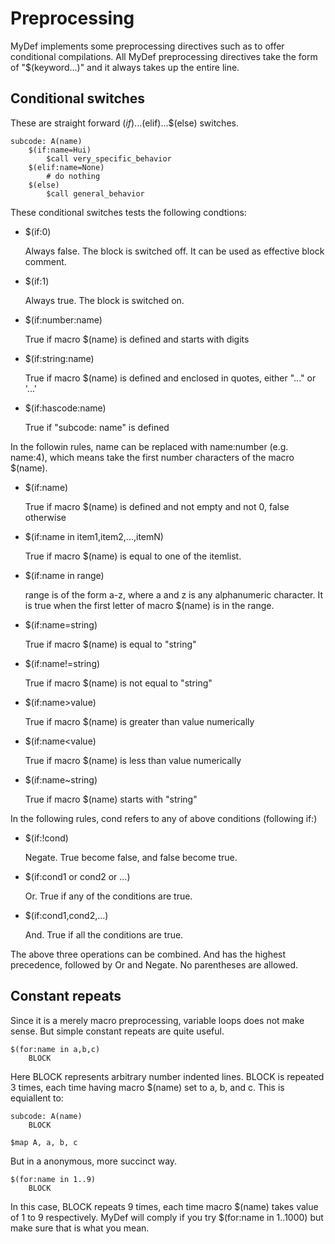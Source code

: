 # Preprocessing

MyDef implements some preprocessing directives such as to offer conditional compilations. All MyDef preprocessing directives take the form of "$(keyword...)" and it always takes up the entire line. 

Conditional switches
---------------

These are straight forward $(if)...$(elif)...$(else) switches. 

```
subcode: A(name)
    $(if:name=Hui)
        $call very_specific_behavior
    $(elif:name=None)
        # do nothing
    $(else)
        $call general_behavior
```

These conditional switches tests the following condtions:

* $(if:0)
  
  Always false. The block is switched off. It can be used as effective block comment.

* $(if:1)
  
  Always true. The block is switched on.

* $(if:number:name)
  
  True if macro $(name) is defined and starts with digits

* $(if:string:name)
  
  True if macro $(name) is defined and enclosed in quotes, either "..." or '...'

* $(if:hascode:name)
  
  True if "subcode: name" is defined

In the followin rules, name can be replaced with name:number (e.g. name:4), which means take the first number characters of the macro $(name).

* $(if:name)
  
  True if macro $(name) is defined and not empty and not 0, false otherwise

* $(if:name in item1,item2,...,itemN)
  
  True if macro $(name) is equal to one of the itemlist. 

* $(if:name in range)
  
  range is of the form a-z, where a and z is any alphanumeric character. It is true when the first letter of macro $(name) is in the range.

* $(if:name=string)
  
  True if macro $(name) is equal to "string" 

* $(if:name!=string)
  
  True if macro $(name) is not equal to "string" 

* $(if:name>value)
  
  True if macro $(name) is greater than value numerically

* $(if:name<value)
  
  True if macro $(name) is less than value numerically

* $(if:name~string)
  
  True if macro $(name) starts with "string"

In the following rules, cond refers to any of above conditions (following if:)

* $(if:!cond)
  
  Negate. True become false, and false become true.

* $(if:cond1 or cond2 or ...)
  
  Or. True if any of the conditions are true.

* $(if:cond1,cond2,...)
  
  And. True if all the conditions are true.

The above three operations can be combined. And has the highest precedence, followed by Or and Negate. No parentheses are allowed.

Constant repeats
---------------

Since it is a merely macro preprocessing, variable loops does not make sense. But simple constant repeats are quite useful.

```
$(for:name in a,b,c)
    BLOCK
```

Here BLOCK represents arbitrary number indented lines. BLOCK is repeated 3 times, each time having macro $(name) set to a, b, and c. This is equiallent to:
```
subcode: A(name)
    BLOCK

$map A, a, b, c
```

But in a anonymous, more succinct way. 

```
$(for:name in 1..9)
    BLOCK
```
In this case, BLOCK repeats 9 times, each time macro $(name) takes value of 1 to 9 respectively. MyDef will comply if you try $(for:name in 1..1000) but make sure that is what you mean.


